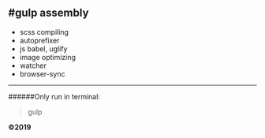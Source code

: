 #gulp assembly
---
+ scss compiling
+ autoprefixer
+ js babel, uglify
+ image optimizing
+ watcher
+ browser-sync

*****
######Only run in terminal:
> gulp

__©2019__
